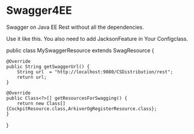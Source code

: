 # Swagger4EE
Swagger on Java EE Rest without all the dependencies.

Use it like this. You also need to add JacksonFeature in Your Configclass. 

public class MySwaggerResource extends SwagResource {

	@Override
	public String getSwaggerUrl() {
		String url  = "http://localhost:9080/CSDistribution/rest";
		return url;
	}

	@Override
	public Class<?>[] getResourcesForSwagging() {
		return new Class[]{CockpitResource.class,ArkiverOgRegisterResource.class};
	}
}
